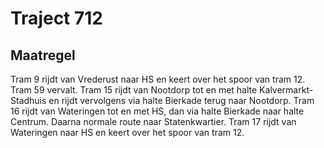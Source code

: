 # Traject 712
## Maatregel
Tram 9 rijdt van Vrederust naar HS en keert over het spoor van tram 12.
Tram 59 vervalt.
Tram 15 rijdt van Nootdorp tot en met halte Kalvermarkt-Stadhuis en rijdt vervolgens via halte Bierkade terug naar Nootdorp.
Tram 16 rijdt van Wateringen tot en met HS, dan via halte Bierkade naar halte Centrum. Daarna normale route naar Statenkwartier.
Tram 17 rijdt van Wateringen naar HS en keert over het spoor van tram 12.
